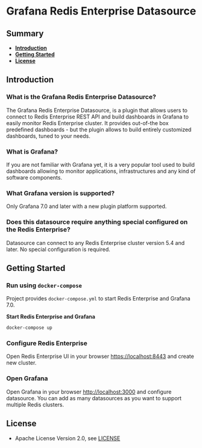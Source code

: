 # Grafana Redis Enterprise Datasource

## Summary

- [**Introduction**](#introduction)
- [**Getting Started**](#getting-started)
- [**License**](#license)

## Introduction

### What is the Grafana Redis Enterprise Datasource?

The Grafana Redis Enterprise Datasource, is a plugin that allows users to connect to Redis Enterprise REST API and build dashboards in Grafana to easily monitor Redis Enterprise cluster. It provides out-of-the box predefined dashboards - but the plugin allows to build entirely customized dashboards, tuned to your needs.

### What is Grafana?

If you are not familiar with Grafana yet, it is a very popular tool used to build dashboards allowing to monitor applications, infrastructures and any kind of software components.

### What Grafana version is supported?

Only Grafana 7.0 and later with a new plugin platform supported.

### Does this datasource require anything special configured on the Redis Enterprise?

Datasource can connect to any Redis Enterprise cluster version 5.4 and later. No special configuration is required.

## Getting Started

### Run using `docker-compose`

Project provides `docker-compose.yml` to start Redis Enterprise and Grafana 7.0.

**Start Redis Enterprise and Grafana**

```bash
docker-compose up
```

### Configure Redis Enterprise

Open Redis Enterprise UI in your browser [https://localhost:8443](https://localhost:8443) and create new cluster.

### Open Grafana

Open Grafana in your browser [http://localhost:3000](http://localhost:3000) and configure datasource. You can add as many datasources as you want to support multiple Redis clusters.

## License

- Apache License Version 2.0, see [LICENSE](LICENSE)
